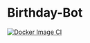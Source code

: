 # Birthday-Bot

[![Docker Image CI](https://github.com/RDalcolmo/Gengar/actions/workflows/docker-image.yml/badge.svg?branch=master)](https://github.com/RDalcolmo/Gengar/actions/workflows/docker-image.yml)
